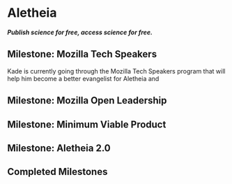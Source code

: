 # Aletheia

_**Publish science for free, access science for free.**_

## Milestone: Mozilla Tech Speakers

Kade is currently going through the Mozilla Tech Speakers program that will help him become a better evangelist for Aletheia and 

## Milestone: Mozilla Open Leadership

## Milestone: Minimum Viable Product

## Milestone: Aletheia 2.0

## Completed Milestones
